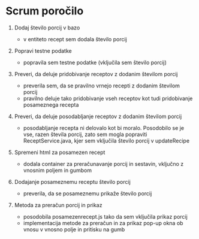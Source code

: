 # Scrum poročilo

1. Dodaj število porcij v bazo
    - v entiteto recept sem dodala število porcij

2. Popravi testne podatke
    - popravila sem testne podatke (vključila sem število porcij)

3. Preveri, da deluje pridobivanje receptov z dodanim številom porcij
    - preverila sem, da se pravilno vrnejo recepti z dodanim številom porcij
    - pravilno deluje tako pridobivanje vseh receptov kot tudi pridobivanje posameznega recepta

4. Preveri, da deluje posodabljanje receptov z dodanim številom porcij
    - posodabljanje recepta ni delovalo kot bi moralo. Posodobilo se je vse, razen števila porcij, zato sem mogla popraviti ReceptService.java, kjer sem vključila število porcij v updateRecipe

5. Spremeni html za posamezen recept
    - dodala container za preračunavanje porcij in sestavin, vključno z vnosnim poljem in gumbom 

6. Dodajanje posameznemu receptu število porcij
    - preverila, da se posameznemu prikaže število porcij

7. Metoda za preračun porcij in prikaz 
    - posodobila posamezenrecept.js tako da sem vključila prikaz porcij
    - implementacija metode za preračun in za prikaz pop-up okna ob vnosu v vnosno polje in pritisku na gumb